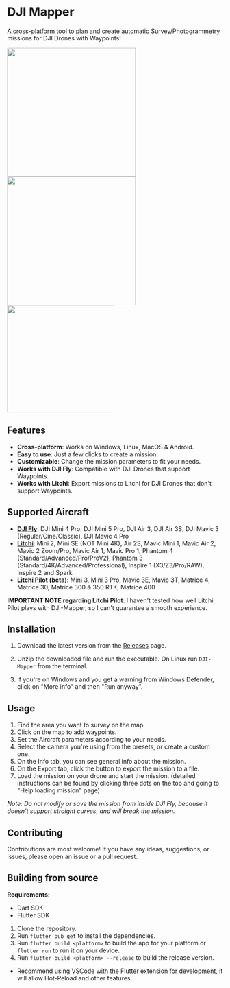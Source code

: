 # DJI Mapper

A cross-platform tool to plan and create automatic Survey/Photogrammetry missions for DJI Drones with Waypoints!

<div>
<img src="https://github.com/user-attachments/assets/127ec817-1c62-4cfb-a5d2-a6c1801238a4" height="300px" />
<img src="https://github.com/user-attachments/assets/7ba5ac8f-bac7-4c4c-9671-a2c3f7f0207d" height="300px" />
<img src="https://github.com/user-attachments/assets/f94518bd-5776-42d5-9dc5-267a274b919b" height="250px" />

</div>

## Features

- **Cross-platform**: Works on Windows, Linux, MacOS & Android.
- **Easy to use**: Just a few clicks to create a mission.
- **Customizable**: Change the mission parameters to fit your needs.
- **Works with DJI Fly**: Compatible with DJI Drones that support Waypoints.
- **Works with Litchi**: Export missions to Litchi for DJI Drones that don't support Waypoints.

## Supported Aircraft

- **[DJI Fly](https://www.dji.com/downloads/djiapp/dji-fly)**: DJI Mini 4 Pro, DJI Mini 5 Pro, DJI Air 3, DJI Air 3S, DJI Mavic 3 (Regular/Cine/Classic), DJI Mavic 4 Pro
- **[Litchi](https://flylitchi.com)**: Mini 2, Mini SE (NOT Mini 4K), Air 2S, Mavic Mini 1, Mavic Air 2, Mavic 2 Zoom/Pro, Mavic Air 1, Mavic Pro 1, Phantom 4 (Standard/Advanced/Pro/ProV2), Phantom 3 (Standard/4K/Advanced/Professional), Inspire 1 (X3/Z3/Pro/RAW), Inspire 2 and Spark
- **[Litchi Pilot (beta)](https://forum.flylitchi.com/t/open-beta-litchi-pilot/10621)**: Mini 3, Mini 3 Pro, Mavic 3E, Mavic 3T, Matrice 4, Matrice 30, Matrice 300 & 350 RTK, Matrice 400

**IMPORTANT NOTE regarding Litchi Pilot**: I haven't tested how well Litchi Pilot plays with DJI-Mapper, so I can't guarantee a smooth experience.

## Installation

1. Download the latest version from the [Releases](https://github.com/YarosMallorca/DJI-Mapper/releases/latest) page.

2. Unzip the downloaded file and run the executable. On Linux run `DJI-Mapper` from the terminal.

3. If you're on Windows and you get a warning from Windows Defender, click on "More info" and then "Run anyway".

## Usage

1. Find the area you want to survey on the map.
2. Click on the map to add waypoints.
3. Set the Aircraft parameters according to your needs.
4. Select the camera you're using from the presets, or create a custom one.
5. On the Info tab, you can see general info about the mission.
6. On the Export tab, click the button to export the mission to a file.
7. Load the mission on your drone and start the mission. (detailed instructions can be found by clicking three dots on the top and going to "Help loading mission" page)

_Note: Do not modify or save the mission from inside DJI Fly, because it doesn't support straight curves, and will break the mission._

## Contributing

Contributions are most welcome! If you have any ideas, suggestions, or issues, please open an issue or a pull request.

## Building from source

**Requirements:**

- Dart SDK
- Flutter SDK

1. Clone the repository.
2. Run `flutter pub get` to install the dependencies.
3. Run `flutter build <platform>` to build the app for your platform or `flutter run` to run it on your device.
4. Run `flutter build <platform> --release` to build the release version.

- Recommend using VSCode with the Flutter extension for development, it will allow Hot-Reload and other features.
